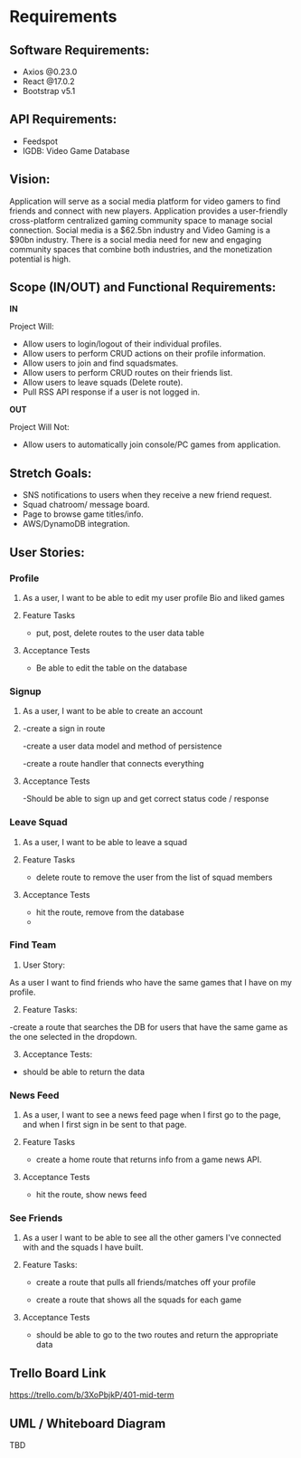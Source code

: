 # Requirements

## Software Requirements:

- Axios @0.23.0
- React @17.0.2
- Bootstrap v5.1

## API Requirements:

- Feedspot
- IGDB: Video Game Database

## Vision:

Application will serve as a social media platform for video gamers to find friends and connect with new players.
Application provides a user-friendly cross-platform centralized gaming community space to manage social connection.
Social media is a $62.5bn industry and Video Gaming is a $90bn industry. There is a social media need for new and engaging community spaces that combine both industries, and the monetization potential is high.

## Scope (IN/OUT) and Functional Requirements:

**IN**

Project Will:

- Allow users to login/logout of their individual profiles.
- Allow users to perform CRUD actions on their profile information.
- Allow users to join and find squadsmates.
- Allow users to perform CRUD routes on their friends list.
- Allow users to leave squads (Delete route).
- Pull RSS API response if a user is not logged in.

**OUT**

Project Will Not:

- Allow users to automatically join console/PC games from application.

## Stretch Goals:

- SNS notifications to users when they receive a new friend request.
- Squad chatroom/ message board.
- Page to browse game titles/info.
- AWS/DynamoDB integration.

## User Stories:

### Profile

1. As a user, I want to be able to edit my user profile Bio and liked games

2. Feature Tasks

   - put, post, delete routes to the user data table

3. Acceptance Tests

   - Be able to edit the table on the database

### Signup

1. As a user, I want to be able to create an account

2. -create a sign in route

   -create a user data model and method of persistence

   -create a route handler that connects everything

3. Acceptance Tests

   -Should be able to sign up and get correct status code / response

### Leave Squad

1. As a user, I want to be able to leave a squad

2. Feature Tasks

   - delete route to remove the user from the list of squad members

3. Acceptance Tests

   - hit the route, remove from the database
   -

### Find Team

1. User Story:

As a user I want to find friends who have the same games that I have on my profile.

2. Feature Tasks:

-create a route that searches the DB for users that have the same game as the one selected in the dropdown.

3. Acceptance Tests:

- should be able to return the data

### News Feed

1. As a user, I want to see a news feed page when I first go to the page, and when I first sign in be sent to that page.

2. Feature Tasks

   - create a home route that returns info from a game news API.

3. Acceptance Tests

   - hit the route, show news feed

### See Friends

1. As a user I want to be able to see all the other gamers I've connected with and the squads I have built.

2. Feature Tasks:

   - create a route that pulls all friends/matches off your profile

   - create a route that shows all the squads for each game

3. Acceptance Tests

   - should be able to go to the two routes and return the appropriate data

## Trello Board Link

https://trello.com/b/3XoPbjkP/401-mid-term

## UML / Whiteboard Diagram

TBD
